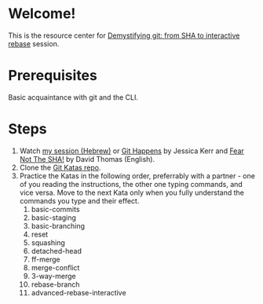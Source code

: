 # Welcome!
This is the resource center for [Demystifying git: from SHA to interactive rebase](https://summit2019.reversim.com/session/5c75adf7e037850017ca38cd) session. 

# Prerequisites
Basic acquaintance with git and the CLI.

# Steps
1. Watch [my session (Hebrew)](https://docs.google.com/presentation/d/143w10UlY0Byd_I4GPEWInPHpyKlq2drMx1ExinIXZc0/edit?usp=sharing) or [Git Happens](https://www.youtube.com/watch?v=yCh6TSLIQBQ&feature=youtu.be) by Jessica Kerr and [Fear Not The SHA!](https://www.youtube.com/watch?v=P6jD966jzlk&feature=youtu.be) by David Thomas (English).
1. Clone the [Git Katas repo](https://github.com/praqma-training/git-katas).
1. Practice the Katas in the following order, preferrably with a partner - one of you reading the instructions, the other one typing commands, and vice versa. Move to the next Kata only when you fully understand the commands you type and their effect.
    1. basic-commits
    1. basic-staging
    1. basic-branching
    1. reset
    1. squashing
    1. detached-head
    1. ff-merge
    1. merge-conflict
    1. 3-way-merge
    1. rebase-branch
    1. advanced-rebase-interactive
    

